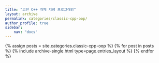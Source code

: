 ```yaml
---
title: "고전 C++ 개체 지향 프로그래밍"
layout: archive
permalink: categories/classic-cpp-oop/
author_profile: true
sidebar: 
    nav: "docs"
---
```


{% assign posts = site.categories.classic-cpp-oop %}
{% for post in posts %} {% include archive-single.html type=page.entries_layout %} {% endfor %}